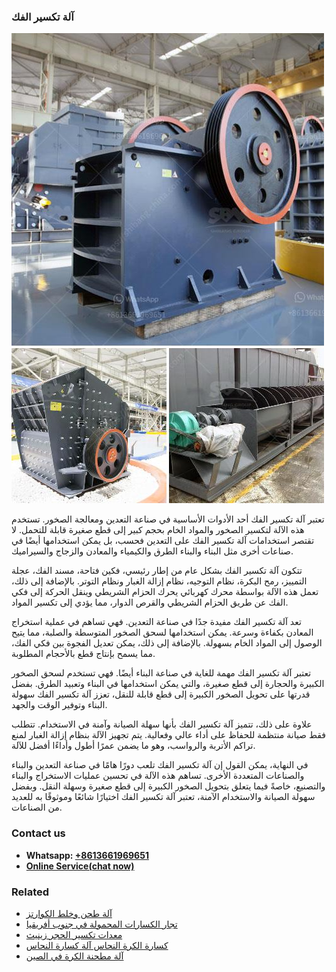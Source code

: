 <h3>آلة تكسير الفك</h3><img src='1701746268.jpg' alt=''><p>تعتبر آلة تكسير الفك أحد الأدوات الأساسية في صناعة التعدين ومعالجة الصخور. تستخدم هذه الآلة لتكسير الصخور والمواد الخام بحجم كبير إلى قطع صغيرة قابلة للتحمل. لا تقتصر استخدامات آلة تكسير الفك على التعدين فحسب، بل يمكن استخدامها أيضًا في صناعات أخرى مثل البناء والبناء الطرق والكيمياء والمعادن والزجاج والسيراميك.</p><p>تتكون آلة تكسير الفك بشكل عام من إطار رئيسي، فكين فتاحة، مسند الفك، عجلة التمييز، رمح البكرة، نظام التوجيه، نظام إزالة الغبار ونظام التوتر. بالإضافة إلى ذلك، تعمل هذه الآلة بواسطة محرك كهربائي يحرك الحزام الشريطي وينقل الحركة إلى فكي الفك عن طريق الحزام الشريطي والقرص الدوار، مما يؤدي إلى تكسير المواد.</p><p>تعد آلة تكسير الفك مفيدة جدًا في صناعة التعدين. فهي تساهم في عملية استخراج المعادن بكفاءة وسرعة. يمكن استخدامها لسحق الصخور المتوسطة والصلبة، مما يتيح الوصول إلى المواد الخام بسهولة. بالإضافة إلى ذلك، يمكن تعديل الفجوة بين فكي الفك، مما يسمح بإنتاج قطع بالأحجام المطلوبة.</p><p>تعتبر آلة تكسير الفك مهمة للغاية في صناعة البناء أيضًا. فهي تستخدم لسحق الصخور الكبيرة والحجارة إلى قطع صغيرة، والتي يمكن استخدامها في البناء وتعبيد الطرق. بفضل قدرتها على تحويل الصخور الكبيرة إلى قطع قابلة للنقل، تعزز آلة تكسير الفك سهولة البناء وتوفير الوقت والجهد.</p><p>علاوة على ذلك، تتميز آلة تكسير الفك بأنها سهلة الصيانة وآمنة في الاستخدام. تتطلب فقط صيانة منتظمة للحفاظ على أداء عالي وفعالية. يتم تجهيز الآلة بنظام إزالة الغبار لمنع تراكم الأتربة والرواسب، وهو ما يضمن عمرًا أطول وأداءًا أفضل للآلة.</p><p>في النهاية، يمكن القول إن آلة تكسير الفك تلعب دورًا هامًا في صناعة التعدين والبناء والصناعات المتعددة الأخرى. تساهم هذه الآلة في تحسين عمليات الاستخراج والبناء والتصنيع، خاصةً فيما يتعلق بتحويل الصخور الكبيرة إلى قطع صغيرة وسهلة النقل. وبفضل سهولة الصيانة والاستخدام الآمنة، تعتبر آلة تكسير الفك اختيارًا شائعًا وموثوقًا به للعديد من الصناعات.</p><h3>Contact us</h3><ul><li><strong>Whatsapp:&nbsp;<a href="https://wa.me/8613661969651">+8613661969651</a></strong></li><li><a href="https://swt.shibang-china.com/?git&amp;zhl&amp;آلة تكسير الفك"><strong>Online Service(chat now)</strong></a></li></ul><h3>Related</h3><ul><li><a href='آلة طحن وخلط الكوارتز.md'>آلة طحن وخلط الكوارتز</a></li><li><a href='تجار الكسارات المحمولة في جنوب أفريقيا.md'>تجار الكسارات المحمولة في جنوب أفريقيا</a></li><li><a href='معدات تكسير الحجر زينيث.md'>معدات تكسير الحجر زينيث</a></li><li><a href='كسارة الكرة النحاس آلة كسارة النحاس.md'>كسارة الكرة النحاس آلة كسارة النحاس</a></li><li><a href='آلة مطحنة الكرة في الصين.md'>آلة مطحنة الكرة في الصين</a></li></ul>